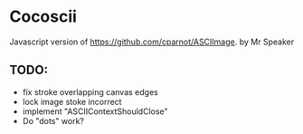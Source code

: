 # Cocoscii

Javascript version of https://github.com/cparnot/ASCIImage.
by Mr Speaker

## TODO:

* fix stroke overlapping canvas edges
* lock image stoke incorrect
* implement "ASCIIContextShouldClose"
* Do "dots" work?
